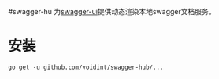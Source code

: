 #swagger-hu
为[swagger-ui](https://github.com/swagger-api/swagger-ui)提供动态渲染本地swagger文档服务。

# 安装
```
go get -u github.com/voidint/swagger-hub/...
```

